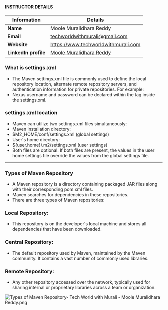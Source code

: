 #### INSTRUCTOR DETAILS

|  Information             | Details                                                                      |
|----------------------    |------------------------------------------------------------------------------|
| **Name**                 | Moole Muralidhara Reddy                                                      |
| **Email**                | techworldwithmurali@gmail.com                                                |
| **Website**              | https://www.techworldwithmurali.com               |
| **LinkedIn profile**     | [Moole Muralidhara Reddy](https://www.linkedin.com/in/moole-muralidhara-reddy) |


### What is settings.xml
- The Maven settings.xml file is commonly used to define the local repository location, alternate remote repository servers, and authentication information for private repositories.
For example:
- Nexus username and password can be declared within the <server> tag inside the settings.xml.
### settings.xml location

- Maven can utilize two settings.xml files simultaneously:
- Maven installation directory:
- $M2_HOME/conf/settings.xml (global settings)
- User's home directory:
- ${user.home}/.m2/settings.xml (user settings)
- Both files are optional. If both files are present, the values in the user home settings file override the values from the global settings file.

----
### Types of Maven Repository
- A Maven repository is a directory containing packaged JAR files along with their corresponding pom.xml files.
- Maven searches for dependencies in these repositories.
- There are three types of Maven repositories:
### Local Repository:
 - This repository is on the developer's local machine and stores all dependencies that have been downloaded.
### Central Repository:
 - The default repository used by Maven, maintained by the Maven community. It contains a vast number of commonly used libraries.
### Remote Repository:
 - Any other repository accessed over the network, typically used for sharing internal or proprietary libraries across a team or organization.

![ Types of Maven Repository- Tech World with Murali - Moole Muralidhara Reddy.png](https://github.com/techworldwithmurali/devops-zero-to-hero/blob/main/Day-9/images/Day%20%208-%20%20Types%20of%20Maven%20Repository-%20Moole%20Muralidhara%20Reddy%20-%20Tech%20World%20with%20Murali.png)
